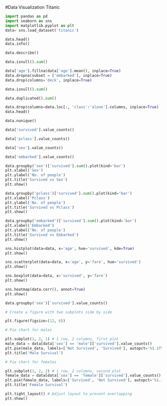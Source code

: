 #Data Visualization Titanic

```python
import pandas as pd
import seaborn as sns
import matplotlib.pyplot as plt
data= sns.load_dataset('titanic')
```

```python
data.head()
data.info()
```

```python
data.describe()
```

```python
data.isnull().sum()
```

```python
data['age'].fillna(data['age'].mean(), inplace=True)
data.dropna(subset = ['embarked'], inplace=True)
data.drop(columns='deck', inplace=True)
```

```python
data.isnull().sum()
```

```python
data.duplicated().sum()
```

```python
data.drop(columns=data.loc[:, 'class':'alone'].columns, inplace=True)
data.head()
```

```python
data.nunique()
```

```python
data['survived'].value_counts()
```

```python
data['pclass'].value_counts()
```

```python
data['sex'].value_counts()
```

```python
data['embarked'].value_counts()
```

```python
data.groupby('sex')['survived'].sum().plot(kind='bar')
plt.xlabel('Sex')
plt.ylabel('No. of people')
plt.title('Survived vs Sex')
plt.show()
```

```python
data.groupby('pclass')['survived'].sum().plot(kind='bar')
plt.xlabel('Pclass')
plt.ylabel('No. of people')
plt.title('Survived vs Pclass')
plt.show()
```

```python
data.groupby('embarked')['survived'].sum().plot(kind='bar')
plt.xlabel('Embarked')
plt.ylabel('No. of people')
plt.title('Survived vs Embarked')
plt.show()
```

```python
sns.histplot(data=data, x='age', hue='survived', kde=True)
plt.show()
```

```python
sns.scatterplot(data=data, x='age', y='fare', hue='survived')
plt.show()
```

```python
sns.boxplot(data=data, x='survived', y='fare')
plt.show()
```

```python
sns.heatmap(data.corr(), annot=True)
plt.show()
```

```python
data.groupby('sex')['survived'].value_counts()
```

```python
# Create a figure with two subplots side by side

plt.figure(figsize=(12, 6))

# Pie chart for males

plt.subplot(1, 2, 1) # 1 row, 2 columns, first plot
male_data = data[data['sex'] == 'male']['survived'].value_counts()
plt.pie(male_data, labels=['Not Survived', 'Survived'], autopct='%1.1f%%', startangle=90)
plt.title('Male Survival')
```

```python
# Pie chart for females

plt.subplot(1, 2, 2) # 1 row, 2 columns, second plot
female_data = data[data['sex'] == 'female']['survived'].value_counts()
plt.pie(female_data, labels=['Survived', 'Not Survived'], autopct='%1.1f%%', startangle=90)
plt.title('Female Survival')

plt.tight_layout() # Adjust layout to prevent overlapping
plt.show()

```
